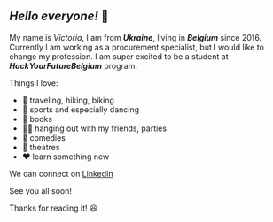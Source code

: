 ## *Hello everyone!* :dizzy:
My name is *Victoria*, I am from **_Ukraine_**, living in **_Belgium_** since 2016.
Currently I am working as a procurement specialist, but I would like to change my profession. I am super excited to be a student at **_HackYourFutureBelgium_** program.

Things I love:
* :muscle: traveling, hiking, biking 
* :dancer: sports and especially dancing
* :book: books
* :ok_woman: hanging out with my friends, parties
* :ghost: comedies
* :tada: theatres
* :heart: learn something new

We can connect on [LinkedIn](www.linkedin.com/in/victoria-yermakova/)

See you all soon!

Thanks for reading it! :laughing: